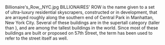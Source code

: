 Billionaire's_Row,_NYC.jpg BILLIONAIRES' ROW is the name given to a set of ultra-luxury residential skyscrapers, constructed or in development, that are arrayed roughly along the southern end of Central Park in Manhattan, New York City. Several of these buildings are in the supertall category (taller than ), and are among the tallest buildings in the world. Since most of these buildings are built or proposed on 57th Street, the term has been used to refer to the street itself as well.
